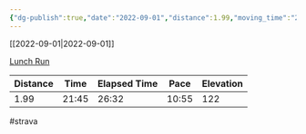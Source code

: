 ```yaml
---
{"dg-publish":true,"date":"2022-09-01","distance":1.99,"moving_time":"21:45","elapsed_time":"26:32","pace":"10:55","total_elevation_gain":122,"url":"https://www.strava.com/activities/7739423979","permalink":"/01-personal/strava/2022-09-01-lunch-run/","dgPassFrontmatter":true}
---
```



[[2022-09-01\|2022-09-01]]

[Lunch Run](https://www.strava.com/activities/7739423979)

| Distance | Time  | Elapsed Time | Pace  | Elevation |
| -------- | ----- | ------------ | ----- | --------- |
| 1.99     | 21:45 | 26:32        | 10:55 | 122       |




#strava
